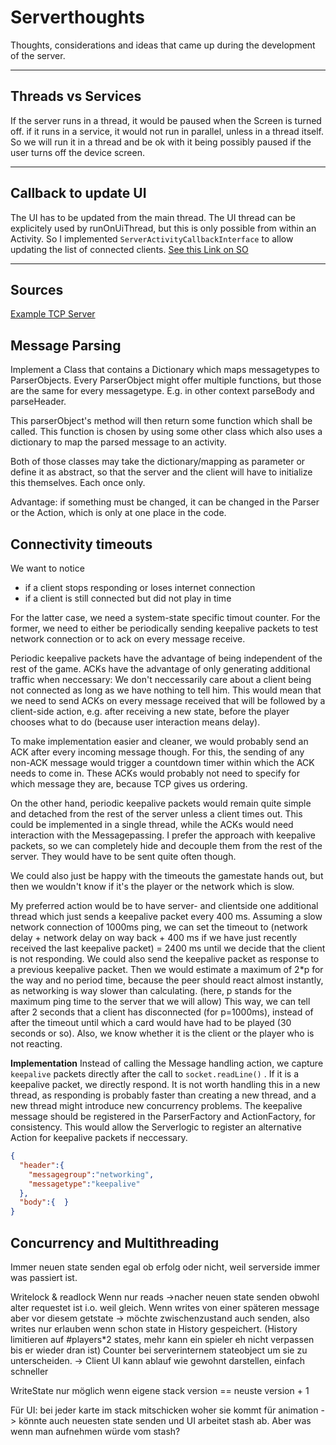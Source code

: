# Serverthoughts

Thoughts, considerations and ideas that came up during the development of the server.
***
## Threads vs Services
If the server runs in a thread, it would be paused when the Screen is turned off. if it runs in a service, it would not run in parallel, unless in a thread itself.
So we will run it in a thread and be ok with it being possibly paused if the user turns off the device screen.

***
## Callback to update UI
The UI has to be updated from the main thread. The UI thread can be explicitely used by runOnUiThread, but this is only possible from within an Activity. So I implemented `ServerActivityCallbackInterface` to allow updating the list of connected clients.
[See this Link on SO](https://stackoverflow.com/questions/5161951/android-only-the-original-thread-that-created-a-view-hierarchy-can-touch-its-vi#comment11782071_5162096)

***
## Sources
[Example TCP Server](https://stackoverflow.com/questions/10131377/socket-programming-multiple-client-to-one-server)

## Message Parsing

Implement a Class that contains a Dictionary which maps messagetypes to ParserObjects. Every ParserObject might offer multiple functions, but those are the same for every messagetype. E.g. in other context parseBody and parseHeader.

This parserObject's method will then return some function which shall be called. This function is chosen by using some other class which also uses a dictionary to map the parsed message to an activity.

Both of those classes may take the dictionary/mapping as parameter or define it as abstract, so that the server and the client will have to initialize this themselves. Each once only.

Advantage: if something must be changed, it can be changed in the Parser or the Action, which is only at one place in the code.

## Connectivity timeouts

We want to notice

* if a client stops responding or loses internet connection
* if a client is still connected but did not play in time

For the latter case, we need a system-state specific timout counter. For the former, we need to either be periodically sending keepalive packets to test network connection or to ack on every message receive.

Periodic keepalive packets have the advantage of being independent of the rest of the game. ACKs have the advantage of only generating additional traffic when neccessary: We don't neccessarily care about a client being not connected as long as we have nothing to tell him. This would mean that we need to send ACKs on every message received that will be followed by a client-side action, e.g. after receiving a new state, before the player chooses what to do (because user interaction means delay).

To make implementation easier and cleaner, we would probably send an ACK after every incoming message though. For this, the sending of any non-ACK message would trigger a countdown timer within which the ACK needs to come in. These ACKs would probably not need to specify for which message they are, because TCP gives us ordering.

On the other hand, periodic keepalive packets would remain quite simple and detached from the rest of the server unless a client times out. This could be implemented in a single thread, while the ACKs would need interaction with the Messagepassing. I prefer the approach with keepalive packets, so we can completely hide and decouple them from the rest of the server.
They would have to be sent quite often though.

We could also just be happy with the timeouts the gamestate hands out, but then we wouldn't know if it's the player or the network which is slow.

My preferred action would be to have server- and clientside one additional thread which just sends a keepalive packet every 400 ms. Assuming a slow network connection of 1000ms ping, we can set the timeout to (network delay + network delay on way back + 400 ms if we have just recently received the last keepalive packet) = 2400 ms until we decide that the client is not responding.
We could also send the keepalive packet as response to a previous keepalive packet. Then we would estimate a maximum of 2*p for the way and no period time, because the peer should react almost instantly, as networking is way slower than calculating. (here, p stands for the maximum ping time to the server that we will allow) This way, we can tell after 2 seconds that a client has disconnected (for p=1000ms), instead of after the timeout until which a card would have had to be played (30 seconds or so). Also, we know whether it is the client or the player who is not reacting.

**Implementation**
Instead of calling the Message handling action, we capture `keepalive` packets directly after the call to `socket.readLine()` . If it is a keepalive packet, we directly respond. It is not worth handling this in a new thread, as responding is probably faster than creating a new thread, and a new thread might introduce new concurrency problems.
The keepalive message should be registered in the ParserFactory and ActionFactory, for consistency. This would allow the Serverlogic to register an alternative Action for keepalive packets if neccessary.

```json
{
  "header":{
    "messagegroup":"networking",
    "messagetype":"keepalive"
  },
  "body":{  }
}
```



## Concurrency and Multithreading

Immer neuen state senden egal ob erfolg oder nicht, weil serverside immer was passiert ist.

Writelock & readlock
Wenn nur reads ->nacher neuen state senden obwohl alter requestet ist i.o. weil gleich.
Wenn writes von einer späteren message aber vor diesem getstate -> möchte zwischenzustand auch senden, also writes nur erlauben wenn schon state in History gespeichert. (History limitieren auf #players*2 states, mehr kann ein spieler eh nicht verpassen bis er wieder dran ist) Counter bei serverinternem stateobject um sie zu unterscheiden.
-> Client UI kann ablauf wie gewohnt darstellen, einfach schneller

WriteState nur möglich wenn eigene stack version == neuste version + 1

Für UI: bei jeder karte im stack mitschicken woher sie kommt für animation
-> könnte auch neuesten state senden und UI arbeitet stash ab. Aber was wenn man aufnehmen würde vom stash?